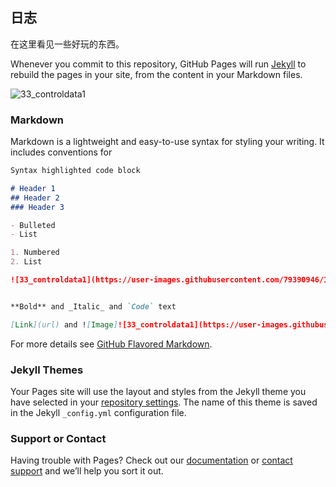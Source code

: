## 日志

在这里看见一些好玩的东西。

Whenever you commit to this repository, GitHub Pages will run [Jekyll](https://jekyllrb.com/) to rebuild the pages in your site, from the content in your Markdown files.

![33_controldata1](https://user-images.githubusercontent.com/79390946/110552031-8fdf5d80-8171-11eb-979c-fdd657d02650.jpg)


### Markdown

Markdown is a lightweight and easy-to-use syntax for styling your writing. It includes conventions for

```markdown
Syntax highlighted code block

# Header 1
## Header 2
### Header 3

- Bulleted
- List

1. Numbered
2. List

![33_controldata1](https://user-images.githubusercontent.com/79390946/110552004-8524c880-8171-11eb-9217-0ffebae86031.jpg)


**Bold** and _Italic_ and `Code` text

[Link](url) and ![Image]![33_controldata1](https://user-images.githubusercontent.com/79390946/110551857-4b53c200-8171-11eb-98df-ff6770bba2db.jpg)

```

For more details see [GitHub Flavored Markdown](https://guides.github.com/features/mastering-markdown/).

### Jekyll Themes

Your Pages site will use the layout and styles from the Jekyll theme you have selected in your [repository settings](https://github.com/darenbooks/darenbooks.github.io/settings). The name of this theme is saved in the Jekyll `_config.yml` configuration file.

### Support or Contact

Having trouble with Pages? Check out our [documentation](https://docs.github.com/categories/github-pages-basics/) or [contact support](https://support.github.com/contact) and we’ll help you sort it out.
